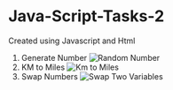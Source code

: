 # Java-Script-Tasks-2
 Created using Javascript and Html
1) Generate Number
   ![Random Number](https://github.com/Het2804/Java-Script-Tasks-2/assets/142522726/b1999aa8-1457-42bd-9b18-1b124e8e13dc)
2) KM to Miles
   ![Km to Miles](https://github.com/Het2804/Java-Script-Tasks-2/assets/142522726/8b5dbc27-44bd-43bf-ac52-30175e5a4afa)
3) Swap Numbers
   ![Swap Two Variables](https://github.com/Het2804/Java-Script-Tasks-2/assets/142522726/bbeeab03-38fa-4ae8-919b-7944afa880c3)
